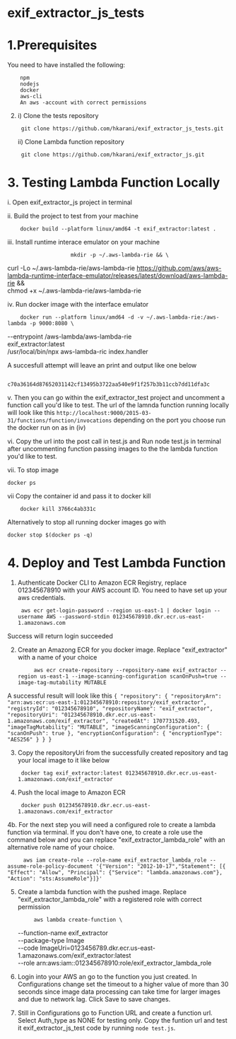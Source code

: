 # exif_extractor_js_tests

<h1>1.Prerequisites</h1>


You need to have installed the following:

		npm
		nodejs
		docker
		aws-cli 
		An aws -account with correct permissions
 
2. i) Clone the tests repository
   
		git clone https://github.com/hkarani/exif_extractor_js_tests.git

   ii) Clone Lambda function repository

		git clone https://github.com/hkarani/exif_extractor_js.git
	
	
<h1>3. Testing Lambda Function Locally</h1>

i. Open exif_extractor_js project in terminal
	
ii. Build the project to test from your machine

		docker build --platform linux/amd64 -t exif_extractor:latest . 
		
iii. Install runtime interace emulator on your machine

						mkdir -p ~/.aws-lambda-rie && \
curl -Lo ~/.aws-lambda-rie/aws-lambda-rie https://github.com/aws/aws-lambda-runtime-interface-emulator/releases/latest/download/aws-lambda-rie && \
chmod +x ~/.aws-lambda-rie/aws-lambda-rie


iv. Run docker image with the interface emulator
   
    	docker run --platform linux/amd64 -d -v ~/.aws-lambda-rie:/aws-lambda -p 9000:8080 \
--entrypoint /aws-lambda/aws-lambda-rie \
exif_extractor:latest \
/usr/local/bin/npx aws-lambda-ric index.handler

        
   A succesfull attempt will leave an print and output like one below
   
        	c70a36164d87652031142cf13495b3722aa540e9f1f257b3b11ccb7dd11dfa3c        
	
	
v. Then you can go within the exif_extractor_test project and uncomment a function call you'd like to test. The url of the lamnda function running locally will look like this
	`http://localhost:9000/2015-03-31/functions/function/invocations` depending on the port you choose run the docker run on as in (iv)
		
vi. Copy the url into the post call in test.js and Run node test.js in terminal after uncommenting function passing images to the the lambda function you'd like
		to test.
		
vii. To stop image

	docker ps
   
vii Copy the container id and pass it to docker kill

        docker kill 3766c4ab331c
		
Alternatively to stop all running docker images go with

	docker stop $(docker ps -q)

		
<h1>4. Deploy and Test Lambda Function </h1>

1. Authenticate Docker CLI to Amazon ECR Registry, replace 012345678910 with your AWS account ID. You need to have set up your aws credentials.
    
		aws ecr get-login-password --region us-east-1 | docker login --username AWS --password-stdin 012345678910.dkr.ecr.us-east-1.amazonaws.com
		
Success will return login succeeded
		
2. Create an Amazong ECR  for you docker image. Replace "exif_extractor" with a name of your choice
	
	        aws ecr create-repository --repository-name exif_extractor --region us-east-1 --image-scanning-configuration scanOnPush=true --image-tag-mutability MUTABLE
	
A successful result will look like this
    		`{
    		    "repository": {
    			"repositoryArn": "arn:aws:ecr:us-east-1:012345678910:repository/exif_extractor",
    			"registryId": "012345678910",
    			"repositoryName": "exif_extractor",
    			"repositoryUri": "012345678910.dkr.ecr.us-east-1.amazonaws.com/exif_extractor",
    			"createdAt": 1707731520.493,
    			"imageTagMutability": "MUTABLE",
    			"imageScanningConfiguration": {
    			    "scanOnPush": true
    			},
    			"encryptionConfiguration": {
    			    "encryptionType": "AES256"
    			}
    		    }
    		}`
		
3. Copy the repositoryUri from the successfully created repository and tag your local image to it like below
	
		docker tag exif_extractor:latest 012345678910.dkr.ecr.us-east-1.amazonaws.com/exif_extractor
		
4. Push the local image to Amazon ECR
    
		docker push 012345678910.dkr.ecr.us-east-1.amazonaws.com/exif_extractor
	
4b. For the next step you will need a configured role to create a lambda function via terminal. If you don't have one, to create a role use the command below and you can replace "exif_extractor_lambda_role" with an alternative role name of your choice.
	
	     aws iam create-role --role-name exif_extractor_lambda_role --assume-role-policy-document '{"Version": "2012-10-17","Statement": [{ "Effect": "Allow", "Principal": {"Service": "lambda.amazonaws.com"}, "Action": "sts:AssumeRole"}]}'
	
5. Create a lambda function with the pushed image. Replace "exif_extractor_lambda_role" with a registered role with correct permission
	
    		aws lambda create-function \
   --function-name exif_extractor \
   --package-type Image \
   --code ImageUri=0123456789.dkr.ecr.us-east-1.amazonaws.com/exif_extractor:latest \
   --role arn:aws:iam::012345678910:role/exif_extractor_lambda_role

  		
7. Login into your AWS an go to the function you just created.
In Configurations change set the timeout to a higher value of more than 30 seconds since image data processing can take time for larger images and due to network lag. Click Save to save changes.
   
8. Still in Configurations go to Function URL and create a function url. Select Auth_type as NONE for testing only.
Copy the funtion url and test it exif_extractor_js_test code by running `node test.js`.
  	
  	
	
	
	
		


